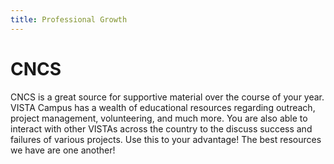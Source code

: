 ```yaml
---
title: Professional Growth
---
```


# CNCS

CNCS is a great source for supportive material over the course of your year. VISTA Campus has a wealth of educational resources regarding outreach, project management, volunteering, and much more. You are also able to interact with other VISTAs across the country to the discuss success and failures of various projects. Use this to your advantage! The best resources we have are one another! 
